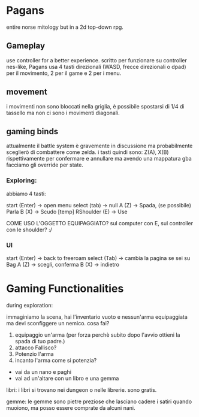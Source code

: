 # Pagans
entire norse mitology but in a 2d top-down rpg.

## Gameplay
use controller for a better experience.
scritto per funzionare su controller nes-like, Pagans usa 4 tasti direzionali (WASD, frecce direzionali o dpad) per il movimento, 2 per il game e 2 per i menu.

## movement
i movimenti non sono bloccati nella griglia, è possibile spostarsi di 1/4 di tassello ma non ci sono i movimenti diagonali.

## gaming binds
attualmente il battle system è gravemente in discussione ma probabilmente sceglierò di combattere come zelda.
i tasti quindi sono:
Z(A), X(B) rispettivamente per confermare e annullare
ma avendo una mappatura gba facciamo gli override per state.

### Exploring:
abbiamo 4 tasti:

start (Enter) -> open menu
select (tab)  -> null
A (Z)         -> Spada, (se possibile) Parla
B (X)         -> Scudo
[temp] RShoulder (E) -> Use

COME USO L'OGGETTO EQUIPAGGIATO? sul computer con E, sul controller con le shoulder? :/

### UI
start (Enter) -> back to freeroam
select (Tab)  -> cambia la pagina se sei su Bag
A (Z)         -> scegli, conferma
B (X)         -> indietro

# Gaming Functionalities
during exploration:

immaginiamo la scena, hai l'inventario vuoto e nessun'arma equipaggiata ma devi sconfiggere un nemico. cosa fai?
1. equipaggio un'arma (per forza perchè subito dopo l'avvio ottieni la spada di tuo padre.)
2. attacco
Fallisco?
1. Potenzio l'arma
2. incanto l'arma
come si potenzia?
- vai da un nano e paghi
- vai ad un'altare con un libro e una gemma

libri:
i libri si trovano nei dungeon o nelle librerie. sono gratis.

gemme:
le gemme sono pietre preziose che lasciano cadere i satiri quando muoiono, ma posso essere comprate da alcuni nani.
